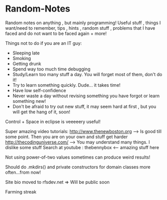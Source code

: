 Random-Notes
============

Random notes on anything , but mainly programming!
Useful stuff , things I want/need to remember, tips , hints , random stuff , problems that I have faced and do not want to be faced again + more!

Things not to do if you are an IT guy:
- Sleeping late
- Smoking
- Getting drunk
- Spend way too much time debugging
- Study/Learn too many stuff a day. You will forget most of them, don't do it!
- Try to learn something quickly. Dude... it takes time!
- Have low self-confidence
- Never waste a day without revising something you have forgot or learn something new!
- Don't be afraid to try out new stuff, it may seem hard at first , but you will get the hang of it, soon!

Control + Space in eclipse is veeeeery useful!

Super amazing video tutorials:
http://www.thenewboston.org --> Is good till some point. Then you are on your own and stuff get harder
http://thecodinguniverse.com/ --> You may understand many things. I dislike some stuff
Search at youtube : thebennybox <-- amazing stuff here

Not using power-of-two values sometimes can produce weird results!

Should do .mkdirs() and private constructors for domain classes more often...from now!

Site bio moved to rfsdev.net => Will be public soon

Farming streak

